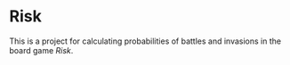 # Risk
This is a project for calculating probabilities of battles and invasions in the
board game _Risk_.

